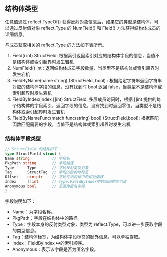 ## 结构体类型
任意值通过 reflect.TypeOf() 获得反射对象信息后，如果它的类型是结构体，可以通过反射值对象 reflect.Type 的 NumField() 和 Field() 方法获得结构体成员的详细信息。

与成员获取相关的 reflect.Type 的方法如下表所示。
1. Field(i int) StructField: 根据索引返回索引对应的结构体字段的信息，当值不是结构体或索引超界时发生宕机
2. NumField() int : 返回结构体成员字段数量，当类型不是结构体或索引超界时发生宕机
3. FieldByName(name string) (StructField, bool) : 根据给定字符串返回字符串对应的结构体字段的信息，没有找到时 bool 返回 false，当类型不是结构体或索引超界时发生宕机
4. FieldByIndex(index []int) StructField: 多层成员访问时，根据 []int 提供的每个结构体的字段索引，返回字段的信息，没有找到时返回零值。当类型不是结构体或索引超界时发生宕机
5. FieldByNameFunc(match func(string) bool) (StructField,bool): 根据匹配函数匹配需要的字段，当值不是结构体或索引超界时发生宕机

### 结构体字段类型
```go
// StructField 的结构如下：
type StructField struct {
Name string          // 字段名
PkgPath string       // 字段路径
Type      Type       // 字段反射类型对象
Tag       StructTag  // 字段的结构体标签
Offset    uintptr    // 字段在结构体中的相对偏移
Index     []int      // Type.FieldByIndex中的返回的索引值
Anonymous bool       // 是否为匿名字段
}
```
字段说明如下：
- Name：为字段名称。
- PkgPath：字段在结构体中的路径。
- Type：字段本身的反射类型对象，类型为 reflect.Type，可以进一步获取字段的类型信息。
- Tag：结构体标签，为结构体字段标签的额外信息，可以单独提取。
- Index：FieldByIndex 中的索引顺序。
- Anonymous：表示该字段是否为匿名字段。
